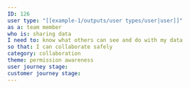 ```yaml
---
ID: 126
user type: "[[example-1/outputs/user types/user|user]]"
as a: team member
who is: sharing data
I need to: know what others can see and do with my data
so that: I can collaborate safely
category: collaboration
theme: permission awareness
user journey stage:
customer journey stage:
---
```


